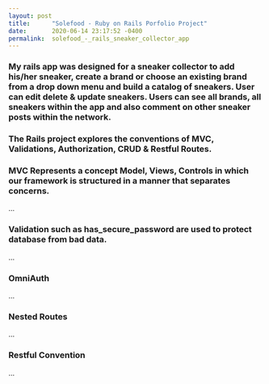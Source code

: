 ```yaml
---
layout: post
title:      "Solefood - Ruby on Rails Porfolio Project"
date:       2020-06-14 23:17:52 -0400
permalink:  solefood_-_rails_sneaker_collector_app
---
```




### My rails app was designed for a sneaker collector to add his/her sneaker, create a brand or choose an existing brand from a drop down menu and build a catalog of sneakers. User can edit delete & update sneakers. Users can see all brands, all sneakers within the app and also comment on other sneaker posts within the network.


### The Rails project explores the conventions of MVC, Validations, Authorization, CRUD & Restful Routes.



### MVC Represents a concept Model, Views, Controls in which our framework is structured in a manner that separates concerns.

...

### Validation such as has_secure_password are used to protect database from bad data.

...

### OmniAuth
...

### Nested Routes

...

### Restful Convention

...




















